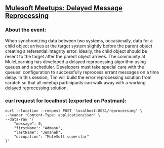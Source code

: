 ## [Mulesoft Meetups: Delayed Message Reprocessing](https://meetups.mulesoft.com/events/details/mulesoft-san-francisco-presents-delayed-message-reprocessing/)

### About the event: 

When synchronizing data between two systems, occasionally, data for a child object arrives at the target system slightly before the parent object creating a referential integrity error. Ideally, the child object should be resent to the target after the parent object arrives. The community at MuleLearning has developed a delayed reprocessing algorithm using queues and a scheduler. Developers must take special care with the queues' configuration to successfully reprocess errant messages on a time delay. In this session, Tim will build the error reprocessing solution from scratch so that all meetup participants can walk away with a working delayed reprocessing solution.

### curl request for localhost (exported on Postman):  

```
curl --location --request POST 'localhost:8081/reprocessing' \
--header 'Content-Type: application/json' \
--data-raw '{
    "message": 0,
    "firstName": "Admasu",
    "lastName": "Jemaneh",
    "occupation": "MuleSoft superstar"
}'
```